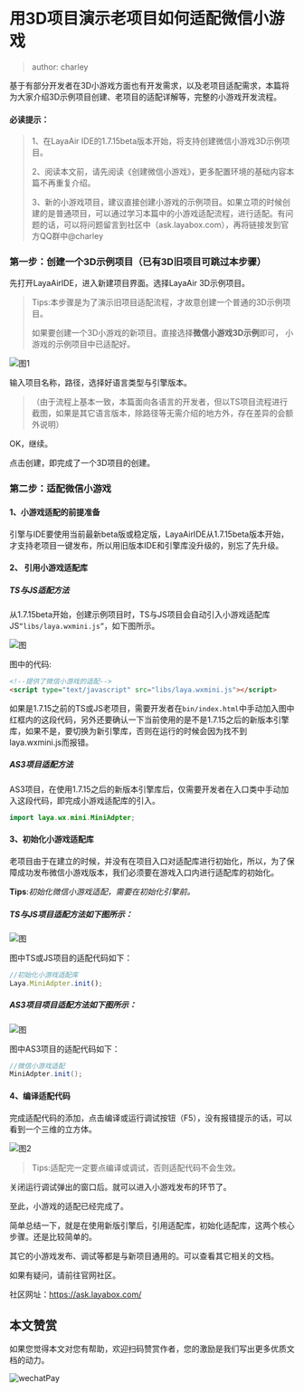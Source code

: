 # 用3D项目演示老项目如何适配微信小游戏

> author: charley

基于有部分开发者在3D小游戏方面也有开发需求，以及老项目适配需求，本篇将为大家介绍3D示例项目创建、老项目的适配详解等，完整的小游戏开发流程。

#### 必读提示：

> 1、在LayaAir IDE的1.7.15beta版本开始，将支持创建微信小游戏3D示例项目。
>
> 2、阅读本文前，请先阅读《创建微信小游戏》，更多配置环境的基础内容本篇不再重复介绍。
>
> 3、新的小游戏项目，建议直接创建小游戏的示例项目。如果立项的时候创建的是普通项目，可以通过学习本篇中的小游戏适配流程，进行适配。有问题的话，可以将问题留言到社区中（ask.layabox.com），再将链接发到官方QQ群中@charley



### 第一步：创建一个3D示例项目（已有3D旧项目可跳过本步骤）

先打开LayaAirIDE，进入新建项目界面。选择LayaAir 3D示例项目。

> Tips:本步骤是为了演示旧项目适配流程，才故意创建一个普通的3D示例项目。
>
> 如果要创建一个3D小游戏的新项目。直接选择**微信小游戏3D示例**即可， 小游戏的示例项目中已适配好。

![图1](img/1.png) 

输入项目名称，路径，选择好语言类型与引擎版本。

> （由于流程上基本一致，本篇面向各语言的开发者，但以TS项目流程进行截图，如果是其它语言版本，除路径等无需介绍的地方外，存在差异的会额外说明）

OK，继续。

点击创建，即完成了一个3D项目的创建。



### 第二步：适配微信小游戏

#### 1、小游戏适配的前提准备

引擎与IDE要使用当前最新beta版或稳定版，LayaAirIDE从1.7.15beta版本开始，才支持老项目一键发布，所以用旧版本IDE和引擎库没升级的，别忘了先升级。



#### 2、 引用小游戏适配库

##### TS与JS适配方法

从1.7.15beta开始，创建示例项目时，TS与JS项目会自动引入小游戏适配库JS`“libs/laya.wxmini.js”`，如下图所示。

![图](img/17.png) 

图中的代码:

```html
<!--提供了微信小游戏的适配-->
<script type="text/javascript" src="libs/laya.wxmini.js"></script>
```

如果是1.7.15之前的TS或JS老项目，需要开发者在`bin/index.html`中手动加入图中红框内的这段代码，另外还要确认一下当前使用的是不是1.7.15之后的新版本引擎库，如果不是，要切换为新引擎库，否则在运行的时候会因为找不到laya.wxmini.js而报错。

##### AS3项目适配方法

AS3项目，在使用1.7.15之后的新版本引擎库后，仅需要开发者在入口类中手动加入这段代码，即完成小游戏适配库的引入。

```java
import laya.wx.mini.MiniAdpter;
```


#### 3、初始化小游戏适配库

老项目由于在建立的时候，并没有在项目入口对适配库进行初始化，所以，为了保障成功发布微信小游戏版本，我们必须要在游戏入口内进行适配库的初始化。

**Tips**:*初始化微信小游戏适配，需要在初始化引擎前。*

##### TS与JS项目适配方法如下图所示：

![图](img/18.png) 

图中TS或JS项目的适配代码如下：

```typescript
//初始化小游戏适配库
Laya.MiniAdpter.init();
```

##### AS3项目项目适配方法如下图所示：

![图](img/6.png) 

图中AS3项目的适配代码如下：

```java
//微信小游戏适配
MiniAdpter.init();
```



#### 4、编译适配代码

完成适配代码的添加，点击编译或运行调试按钮（F5），没有报错提示的话，可以看到一个三维的立方体。

![图2](img/2.png) 

> Tips:适配完一定要点编译或调试，否则适配代码不会生效。

关闭运行调试弹出的窗口后。就可以进入小游戏发布的环节了。

至此，小游戏的适配已经完成了。

简单总结一下，就是在使用新版引擎后，引用适配库，初始化适配库，这两个核心步骤。还是比较简单的。

其它的小游戏发布、调试等都是与新项目通用的。可以查看其它相关的文档。

如果有疑问，请前往官网社区。

社区网址：https://ask.layabox.com/



## 本文赞赏

如果您觉得本文对您有帮助，欢迎扫码赞赏作者，您的激励是我们写出更多优质文档的动力。

![wechatPay](../../../wechatPay.jpg)